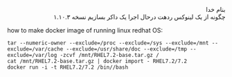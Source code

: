 <div dir="rtl">بنام خدا</div>

<div dir="rtl">چگونه از یک لینوکس ردهت درحال اجرا یک داکر بسازیم نسخه ۱.۱۰.۳</div>

how to make docker image of running linux redhat OS:

    tar --numeric-owner --exclude=/proc --exclude=/sys --exclude=/mnt --exclude=/var/cache --exclude=/usr/share/doc --exclude=/tmp --exclude=/var/log -zcvf /mnt/RHEL7.2-base.tar.gz /
    cat /mnt/RHEL7.2-base.tar.gz | docker import - RHEL7.2/7.2
    docker run -i -t RHEL7.2/7.2 /bin//bash

<div dir="rtl"></div>
<div dir="rtl"></div>



